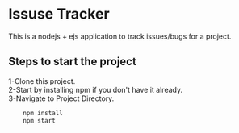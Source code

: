 
# Issuse Tracker

This is a nodejs + ejs  application to track issues/bugs for a project.

## Steps to start the project

1-Clone this project.           
2-Start by installing npm if you don't have it already.  
3-Navigate to Project Directory.

```bash
    npm install
    npm start

```
